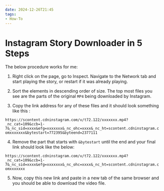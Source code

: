 ```yaml
---
date: 2024-12-26T21:45
tags: 
- How-To
---
```

<!-- 2024-12-26-2145 (December 26, 2024 09:45:49 PM) -->

# Instagram Story Downloader in 5 Steps

The below procedure works for me:

1. Right click on the page, go to Inspect. Navigate to the Network tab and start playing the story, or restart if it was already playing.

2. Sort the elements in descending order of size. The top most files you see are the parts of the original `MP4` being downloaded by Instagram.

3. Copy the link address for any of these files and it should look something like this :

`https://scontent.cdninstagram.com/v/t72.122/xxxxxxx.mp4?_nc_cat=109&ccb=1-7&_nc_sid=xxxx&efg=xxxxxxx&_nc_ohc=xxxx&_nc_ht=scontent.cdninstagram.comxxxxxxx&bytestart=772395&byteend=2377111`

4. Remove the part that starts with `&bytestart` until the end and your final link should look like the below:

`https://scontent.cdninstagram.com/v/t72.122/xxxxxxx.mp4?_nc_cat=109&ccb=1-7&_nc_sid=xxxx&efg=xxxxxxx&_nc_ohc=xxxx&_nc_ht=scontent.cdninstagram.comxxxxxxx`

5. Now, copy this new link and paste in a new tab of the same browser and you should be able to download the video file.
